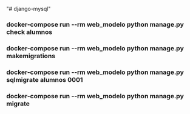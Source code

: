 "# django-mysql" 


### docker-compose run --rm web_modelo python manage.py check alumnos

### docker-compose run --rm web_modelo python manage.py makemigrations

### docker-compose run --rm web_modelo python manage.py sqlmigrate alumnos 0001

### docker-compose run --rm web_modelo python manage.py migrate
